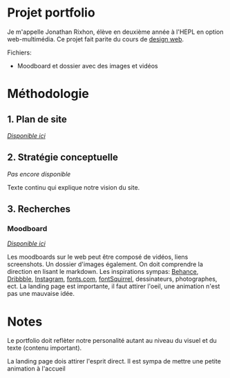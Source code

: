 # Projet portfolio

Je m'appelle Jonathan Rixhon, élève en deuxième année à l'HEPL en option web-multimédia. Ce projet fait parite du cours de [design web](https://github.com/hepl-dw/projet-portfolio).

Fichiers:

- Moodboard et dossier avec des images et vidéos

# Méthodologie

## 1. Plan de site

[_Disponible ici_](./markdown_files/plan_site.md)

## 2. Stratégie conceptuelle

_Pas encore disponible_

Texte continu qui explique notre vision du site.

## 3. Recherches

### Moodboard

[_Disponible ici_](./moodboard/Moodboard.md)

Les moodboards sur le web peut être composé de vidéos, liens screenshots. Un dossier d'images également. On doit comprendre la direction en lisant le markdown. Les inspirations sympas: [Behance](https://www.behance.net/), [Dribbble](https://dribbble.com/), [Instagram](https://www.instagram.com/), [fonts.com](https://www.fonts.com/https://www.myfonts.com/), [fontSquirrel](https://www.fontsquirrel.com/), dessinateurs, photographes, ect.
La landing page est importante, il faut attirer l'oeil, une animation n'est pas une mauvaise idée.

<!-- ## 2. Faire le cahier des charges -->

# Notes

Le portfolio doit reflèter notre personalité autant au niveau du visuel et du texte (contenu important).

La landing page dois attirer l'esprit direct. Il est sympa de mettre une petite animation à l'accueil
